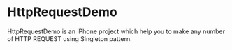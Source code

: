 HttpRequestDemo
===============

HttpRequestDemo is an iPhone project which help you to make any number of HTTP REQUEST using Singleton pattern.


